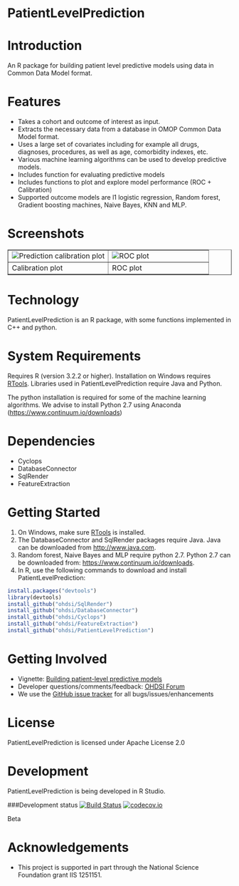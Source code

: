 PatientLevelPrediction
======================

Introduction
============
An R package for building patient level predictive models using data in Common Data Model format.

Features
========
- Takes a cohort and outcome of interest as input.
- Extracts the necessary data from a database in OMOP Common Data Model format.
- Uses a large set of covariates including for example all drugs, diagnoses, procedures, as well as age, comorbidity indexes, etc.
- Various machine learning algorithms can be used to develop predictive models.
- Includes function for evaluating predictive models
- Includes functions to plot and explore model performance (ROC + Calibration)
- Supported outcome models are l1 logistic regression, Random forest, Gradient boosting machines, Naive Bayes, KNN and MLP.

Screenshots
===========
<table border = "">
<tr valign="top">
<td width = 50%>
  <img src="https://github.com/OHDSI/PatientLevelPrediction/blob/master/vignettes/sparseCalibration.png" alt="Prediction calibration plot" title="Prediction calibration plot" />
</td>
<td width = 50%>
 <img src="https://github.com/OHDSI/PatientLevelPrediction/blob/master/vignettes/sparseROC.png" alt="ROC plot" title="ROC plot" />
</td>
</tr><tr>
<td>Calibration plot</td><td>ROC plot</td>
</tr>
</table>

Technology
==========
PatientLevelPrediction is an R package, with some functions implemented in C++ and python.

System Requirements
===================
Requires R (version 3.2.2 or higher). Installation on Windows requires [RTools](http://cran.r-project.org/bin/windows/Rtools/). Libraries used in PatientLevelPrediction require Java and Python.

The python installation is required for some of the machine learning algorithms. We advise to
install Python 2.7 using Anaconda (https://www.continuum.io/downloads)

Dependencies
============
 * Cyclops
 * DatabaseConnector
 * SqlRender
 * FeatureExtraction

Getting Started
===============
1. On Windows, make sure [RTools](http://cran.r-project.org/bin/windows/Rtools/) is installed.
2. The DatabaseConnector and SqlRender packages require Java. Java can be downloaded from
<a href="http://www.java.com" target="_blank">http://www.java.com</a>.
3. Random forest, Naive Bayes and MLP require python 2.7.  Python 2.7 can be downloaded from: <a href="https://www.continuum.io/downloads" target="_blank">https://www.continuum.io/downloads</a>.
4. In R, use the following commands to download and install PatientLevelPrediction:

  ```r
  install.packages("devtools")
  library(devtools)
  install_github("ohdsi/SqlRender") 
  install_github("ohdsi/DatabaseConnector") 
  install_github("ohdsi/Cyclops") 
  install_github("ohdsi/FeatureExtraction")
  install_github("ohdsi/PatientLevelPrediction") 
  ```

Getting Involved
================
* Vignette: [Building patient-level predictive models](https://github.com/OHDSI/PatientLevelPrediction/blob/develop/vignettes/BuildingPredictiveModels.pdf)
* Developer questions/comments/feedback: <a href="http://forums.ohdsi.org/c/developers">OHDSI Forum</a>
* We use the <a href="../../issues">GitHub issue tracker</a> for all bugs/issues/enhancements
 
License
=======
PatientLevelPrediction is licensed under Apache License 2.0

Development
===========
PatientLevelPrediction is being developed in R Studio.

###Development status
[![Build Status](https://travis-ci.org/OHDSI/PatientLevelPrediction.svg?branch=master)](https://travis-ci.org/OHDSI/PatientLevelPrediction)
[![codecov.io](https://codecov.io/github/OHDSI/PatientLevelPrediction/coverage.svg?branch=master)](https://codecov.io/github/OHDSI/PatientLevelPrediction?branch=master)

Beta

# Acknowledgements
- This project is supported in part through the National Science Foundation grant IIS 1251151.

